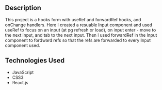 ## Description

This project is a hooks form with useRef and forwardRef hooks, and onChange handlers. Here I created a resuable Input component and used useRef to focus on an input (at pg refresh or load), on input enter - move to the next input, and tab to the next input. Then I used forwardRef in the Input component to fordward refs so that the refs are forwarded to every Input component used.

## Technologies Used

- JavaScript
- CSS3
- React.js
